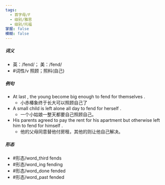 ```yaml
---
tags:
  - 首字母/F
  - 级别/雅思
  - 级别/托福
掌握: false
模糊: false
---
```

##### 词义
- 英：/fend/； 美：/fend/
- #词性/v  照顾；照料(自己)
##### 例句
- At last , the young become big enough to fend for themselves .
	- 小赤椿象终于长大可以照顾自己了
- A small child is left alone all day to fend for herself .
	- 一个小姑娘一整天都要自己照顾自己。
- His parents agreed to pay the rent for his apartment but otherwise left him to fend for himself .
	- 他的父母同意替他付房租，其他的则让他自己解决。
##### 形态
- #形态/word_third fends
- #形态/word_ing fending
- #形态/word_done fended
- #形态/word_past fended
